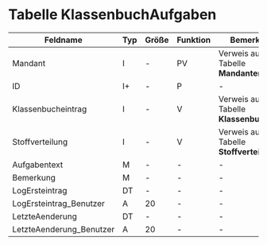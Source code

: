 # Tabelle KlassenbuchAufgaben

| Feldname                 | Typ | Größe | Funktion | Bemerkung                                |
|--------------------------|-----|-------|----------|------------------------------------------|
| Mandant                  | I   | -     | PV       | Verweis auf Tabelle **Mandanten**        |
| ID                       | I+  | -     | P        | -                                        |
| Klassenbucheintrag       | I   | -     | V        | Verweis auf Tabelle **Klassenbuch**      |
| Stoffverteilung          | I   | -     | V        | Verweis auf Tabelle **Stoffverteilungen** |
| Aufgabentext             | M   | -     | -        | -                                        |
| Bemerkung                | M   | -     | -        | -                                        |
| LogErsteintrag           | DT  | -     | -        | -                                        |
| LogErsteintrag_Benutzer  | A   | 20    | -        | -                                        |
| LetzteAenderung          | DT  | -     | -        | -                                        |
| LetzteAenderung_Benutzer | A   | 20    | -        | -                                        |
